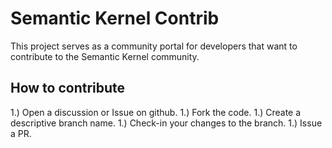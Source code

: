 # Semantic Kernel Contrib

This project serves as a community portal for developers that want to contribute to the Semantic Kernel community.

## How to contribute

1.) Open a discussion or Issue on github.
1.) Fork the code.
1.) Create a descriptive branch name.
1.) Check-in your changes to the branch.
1.) Issue a PR.

